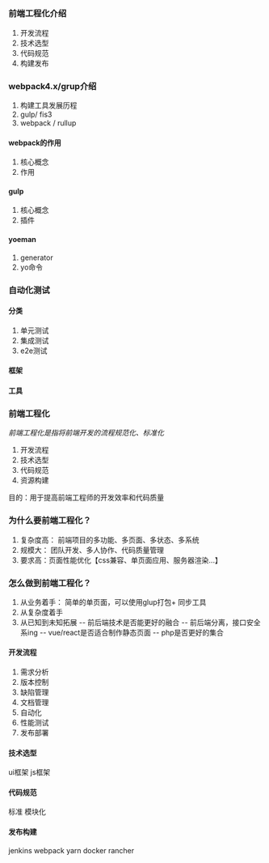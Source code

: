 ## 
### 前端工程化介绍
1. 开发流程
2. 技术选型
3. 代码规范
4. 构建发布
### webpack4.x/grup介绍
1. 构建工具发展历程
2. gulp/ fis3
3. webpack / rullup

#### webpack的作用
1. 核心概念
2. 作用
#### gulp
1. 核心概念
2. 插件
#### yoeman
1. generator
2. yo命令
### 自动化测试
#### 分类
1. 单元测试
2. 集成测试
3. e2e测试
#### 框架

#### 工具


### 前端工程化
*前端工程化是指将前端开发的流程规范化、标准化*

1. 开发流程
2. 技术选型
3. 代码规范
4. 资源构建

目的：用于提高前端工程师的开发效率和代码质量

### 为什么要前端工程化？
1. 复杂度高： 前端项目的多功能、多页面、多状态、多系统
2. 规模大： 团队开发、多人协作、代码质量管理
3. 要求高：页面性能优化【css兼容、单页面应用、服务器渲染...】

### 怎么做到前端工程化？
1. 从业务着手： 简单的单页面，可以使用glup打包+ 同步工具
2. 从复杂度着手
3. 从已知到未知拓展
  -- 前后端技术是否能更好的融合
  -- 前后端分离，接口安全系ing
  -- vue/react是否适合制作静态页面
  -- php是否更好的集合

#### 开发流程
1. 需求分析
2. 版本控制
3.  缺陷管理
4.  文档管理
5.  自动化
6.  性能测试
7. 发布部署
#### 技术选型
  ui框架
  js框架
#### 代码规范
  标准
  模块化
#### 发布构建
  jenkins
  webpack
  yarn
  docker
  rancher

